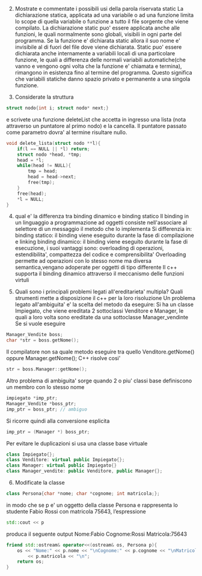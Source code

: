 2. Mostrate e commentate i possibili usi della parola riservata static
La dichiarazione statica, applicata ad una variabile o ad una funzione limita lo scope di quella variabile o funzione a tutto il file sorgente che viene compilato.
La dichiarazione static puo' essere applicata anche alle funzioni, le quali normalmente sono globali, visibili in ogni parte del programma. Se la funzione e' dichiarata static allora il suo nome e' invisibile al di fuori del file dove viene dichiarata.
Static puo' essere dichiarata anche internamente a variabili locali di una particolare funzione, le quali a differenza delle normali variabili automatiche(che vanno e vengono ogni volta che la funzione e' chiamata e termina), rimangono in esistenza fino al termine del programma. Questo significa che variabili statiche danno spazio privato e permanente a una singola funzione.

3. Considerate la struttura 
```c
struct nodo{int i; struct nodo* next;}
```
 e scrivete una funzione deleteList che accetta in ingresso una lista (nota attraverso un puntatore al primo nodo) e la cancella. Il puntatore passato come parametro dovra' al termine risultare nullo.

```c
void delete_lista(struct nodo **l){
	if(l == NULL || *l) return;
	struct nodo *head, *tmp;
	head = *l;
	while(head != NULL){
		tmp = head;
		head = head->next;
		free(tmp);
	}
	free(head);
	*l = NULL;
}
```

4. qual e' la differenza tra binding dinamico e binding statico
Il binding in un linguaggio a programmazione ad oggetti consiste nell'associare al selettore di un messaggio il metodo che lo implementa
Si differenzia in:
binding statico: il binding viene eseguito durante la fase di compilazione e linking
binding dinamico: il binding viene eseguito durante la fase di esecuzione, i suoi vantaggi sono: overloading di operazioni, estendibilita', compattezza del codice e comprensibilita'
Overloading  permette ad operazioni con lo stesso nome ma diversa semantica,vengano adoperate per oggetti di tipo differente
Il c++ supporta il binding dinamico attraverso il meccanismo delle funzioni virtuli

5. Quali sono i principali problemi legati all'ereditarieta' multipla? Quali strumenti mette a disposizione il c++ per la loro risoluzione
Un problema legato all'ambiguita' e' la scelta del metodo da eseguire:
Si ha un classe Impiegato, che viene ereditata 2 sottoclassi Venditore e Manager, le quali a loro volta sono ereditate da una sottoclasse Manager_vendinte
Se si vuole eseguire
```c++
Manager_Vendite boss;
char *str = boss.getNome();
```
Il compilatore non sa quale metodo eseguire tra quello Venditore.getNome() oppure Manager.getNome();
C++ risolve cosi'
```c++
str = boss.Manager::getNome();
```
Altro problema di ambiguita' sorge quando 2 o piu' classi base definiscono un membro con lo stesso nome
```c++
impiegato *imp_ptr;
Manager_Vendite *boss_ptr;
imp_ptr = boss_ptr; // ambiguo
```
Si ricorre quindi alla conversione esplicita
```c++
imp_ptr = (Manager *) boss_ptr;
```
Per evitare le duplicazioni si usa una classe base virtuale
```c++
class Impiegato{};
class Venditore: virtual public Impiegato{};
class Manager: virtual public Impiegato{}
class Manager_vendite: public Venditore, public Manager{};
```

6. Modificate la classe
```c++
class Persona{char *nome; char *cognome; int matricola;};
```
in modo che se p e' un oggetto della classe Persona e rappresenta lo studente Fabio Rossi con matricola 75643, l’espressione 
```c++
std::cout << p
``` 
produca il seguente output
Nome:Fabio
Cognome:Rossi
Matricola:75643
```c++
friend std::ostream& operator<<(ostream& os, Persona p){
	os << "Nome:" << p.nome << "\nCognome:" << p.cognome << "\nMatricola"
		<< p.matricola << "\n";
	return os;
}
```
